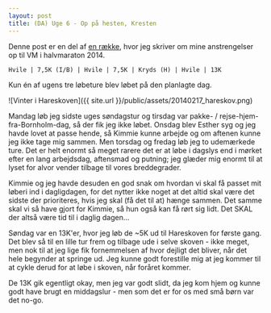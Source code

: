 ```yaml
---
layout: post
title: (DA) Uge 6 - Op på hesten, Kresten
---
```


Denne post er en del af [en række](/halfmarathon2014.html), hvor jeg skriver om mine anstrengelser op til VM i halvmaraton 2014.

    Hvile | 7,5K (I/B) | Hvile | 7,5K | Kryds (H) | Hvile | 13K

Kun én af ugens tre løbeture blev løbet på den planlagte dag.

![Vinter i Hareskoven]({{ site.url }}/public/assets/20140217_hareskov.png)

Mandag løb jeg sidste uges søndagstur og tirsdag var pakke- / rejse-hjem-fra-Bornholm-dag, så der fik jeg ikke løbet. Onsdag blev Esther syg og jeg havde lovet at passe hende, så Kimmie kunne arbejde og om aftenen kunne jeg ikke tage mig sammen. Men torsdag og fredag løb jeg to udemærkede ture. Det er helt enormt så meget rarere det er at løbe i dagslys end i mørket efter en lang arbejdsdag, aftensmad og putning; jeg glæder mig enormt til at lyset for alvor vender tilbage til vores breddegrader.

Kimmie og jeg havde desuden en god snak om hvordan vi skal få passet mit løberi ind i dagligdagen, for det nytter ikke noget at det altid skal være det sidste der prioriteres, hvis jeg skal (få det til at) hænge sammen. Det samme skal vi så have gjort for Kimmie, så hun også kan få rørt sig lidt. Det SKAL der altså være tid til i daglig dagen...

Søndag var en 13K'er, hvor jeg løb de ~5K ud til Hareskoven for første gang. Det blev så til en lille tur frem og tilbage ude i selve skoven - ikke meget, men nok til at jeg lige fik fornemmelsen af hvor dejligt det bliver, når det hele begynder at springe ud. Jeg kunne godt forestille mig at jeg kommer til at cykle derud for at løbe i skoven, når foråret kommer.

De 13K gik egentligt okay, men jeg var godt slidt, da jeg kom hjem og kunne godt have brugt en middagslur - men som det er for os med små børn var det no-go.
